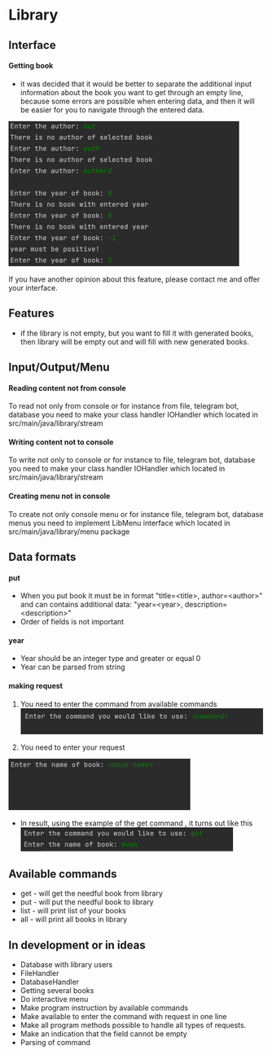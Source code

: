 # Library

## Interface
#### Getting book
- it was decided that it would be better to separate the additional input information about the book you want to get through an empty line, because some errors are possible when entering data, and then it will be easier for you to navigate through the entered data.

![img.png](img.png)

If you have another opinion about this feature, please contact me and offer your interface.

## Features
- if the library is not empty, but you want to fill it with generated books, then library will be empty out and will fill with new generated books.

## Input/Output/Menu
#### Reading content not from console
To read not only from console or for instance from file, telegram bot, database you need to make your class handler IOHandler which located in src/main/java/library/stream
#### Writing content not to console
To write not only to console or for instance to file, telegram bot, database you need to make your class handler IOHandler which located in src/main/java/library/stream
#### Creating menu not in console
To create not only console menu or for instance file, telegram bot, database menus you need to implement LibMenu interface which located in src/main/java/library/menu package
## Data formats
#### put
- When you put book it must be in format "title=\<title>, author=\<author>" and can contains additional data: "year=\<year>, description=\<description>"
- Order of fields is not important
#### year
- Year should be an integer type and greater or equal 0
- Year can be parsed from string
#### making request
1. You need to enter the command from available commands
![img_3.png](img_3.png)

2. You need to enter your request

![img_2.png](img_2.png)

- In result, using the example of the get command , it turns out like this
![img_1.png](img_1.png)

## Available commands
- get - will get the needful book from library
- put - will put the needful book to library
- list - will print list of your books
- all - will print all books in library

## In development or in ideas
- Database with library users
- FileHandler
- DatabaseHandler
- Getting several books
- Do interactive menu
- Make program instruction by available commands
- Make available to enter the command with request in one line
- Make all program methods possible to handle all types of requests.
- Make an indication that the field cannot be empty
- Parsing of command
